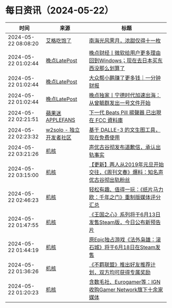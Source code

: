 ﻿# 每日资讯（2024-05-22）

|时间|来源|标题|
|---|---|---|
|2024-05-22 08:08:20|[艾格吃饱了](https://feedpress.me/wx-aigechibaole)|[南海光风霁月，浓甜仅得十一枚](http://mp.weixin.qq.com/s?__biz=MjM5NTYxODQyMA%3D%3D&mid=2653453260&idx=1&sn=98ebb0cd72501fdb97a1a932e2f7c006)|
|2024-05-22 01:02:44|[晚点LatePost](https://feedpress.me/wx-postlate)|[​晚点财经丨微软给用户更多理由回到Windows；现在去日本买东西没那么划算了](http://mp.weixin.qq.com/s?__biz=MzU3Mjk1OTQ0Ng%3D%3D&mid=2247516328&idx=3&sn=8e9a109038c4b51e002f4360da44ac0b)|
|2024-05-22 01:02:44|[晚点LatePost](https://feedpress.me/wx-postlate)|[大众帮小鹏赚了更多钱｜一分钟财报](http://mp.weixin.qq.com/s?__biz=MzU3Mjk1OTQ0Ng%3D%3D&mid=2247516328&idx=2&sn=3e22459622c73f443ff83000f8cf7853)|
|2024-05-22 01:02:44|[晚点LatePost](https://feedpress.me/wx-postlate)|[晚点独家丨宁德时代加速出海：从曾毓群发出一号文件开始](http://mp.weixin.qq.com/s?__biz=MzU3Mjk1OTQ0Ng%3D%3D&mid=2247516328&idx=1&sn=c32374c039b08b57bd68ea9f920b09c9)|
|2024-05-22 02:21:51|[蘋果迷 APPLEFANS](https://applefans.today/feed/)|[下一代 Beats Pill 揚聲器 已出現在 FCC 資料庫](https://applefans.today/2024-05-beats-pill-show-fcc-database/)|
|2024-05-22 02:23:32|[w2solo - 独立开发者社区](https://w2solo.com/topics/feed)|[基于 DALLE-3 的文生图工具，现在免费使用](https://w2solo.com/topics/4638)|
|2024-05-22 03:21:26|[机核](https://www.gcores.com/rss)|[声优古谷彻发布道歉信，承认出轨事实](https://www.gcores.com/articles/182247)|
|2024-05-22 03:15:00|[机核](https://www.gcores.com/rss)|[【更新】两人从2019年元旦开始交往，《周刊文春》爆料：知名声优古谷彻出轨粉丝](https://www.gcores.com/articles/182235)|
|2024-05-22 02:46:23|[机核](https://www.gcores.com/rss)|[轻松有趣、值得一玩：《纸片马力欧：千年之门》重制版媒体评分汇总](https://www.gcores.com/articles/182245)|
|2024-05-22 01:47:55|[机核](https://www.gcores.com/rss)|[《王国之心》系列将于6月13日发售Steam版，今日公布新预告片](https://www.gcores.com/articles/182241)|
|2024-05-22 01:44:19|[机核](https://www.gcores.com/rss)|[原Epic独占游戏《法外枭雄：滚石城》将于6月18日在Steam发售](https://www.gcores.com/articles/182243)|
|2024-05-22 01:36:26|[机核](https://www.gcores.com/rss)|[《不羁联盟》推出好友推荐计划，双方均可获得专属奖励](https://www.gcores.com/articles/182239)|
|2024-05-22 01:20:23|[机核](https://www.gcores.com/rss)|[含数毛社、Eurogamer等：IGN收购Gamer Network旗下十余家媒体](https://www.gcores.com/articles/182237)|
